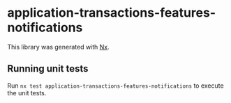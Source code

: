 # application-transactions-features-notifications

This library was generated with [Nx](https://nx.dev).

## Running unit tests

Run `nx test application-transactions-features-notifications` to execute the unit tests.
